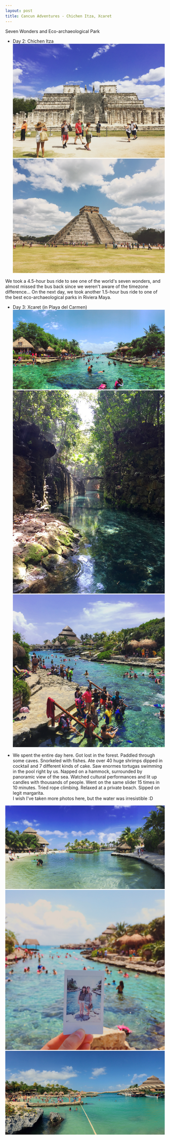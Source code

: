 ```yaml
---
layout: post
title: Cancun Adventures - Chichen Itza, Xcaret 
---
```


Seven Wonders and Eco-archaeological Park

* Day 2: Chichen Itza 
![Chichen Itza 1](/images/chichenitza-1.jpg)
![Chichen Itza 2](/images/chichenitza-2.jpg)

We took a 4.5-hour bus ride to see one of the world's seven wonders, and almost missed the bus back since we weren't aware of the timezone difference... 
On the next day, we took another 1.5-hour bus ride to one of the best eco-archaeological parks in Riviera Maya.


* Day 3: Xcaret (in Playa del Carmen)
![Xcaret 3](/images/xcaret-3.jpg)
![Xcaret 4](/images/xcaret-4.jpg)
![Xcaret 2](/images/xcaret-2.jpg)

* We spent the entire day here. Got lost in the forest. Paddled through some caves. Snorkeled with fishes. Ate over 40 huge shrimps dipped in cocktail and 7 different kinds of cake. 
Saw enormes tortugas swimming in the pool right by us. Napped on a hammock, surrounded by panoramic view of the sea. Watched cultural performances and lit up candles with thousands of people.
Went on the same slider 15 times in 10 minutes. Tried rope climbing. Relaxed at a private beach. Sipped on legit margarita.  
I wish I've taken more photos here, but the water was irresistible :D

![Xcaret 1](/images/xcaret-1.jpg)
![Xcaret 6](/images/xcaret-6.jpg)
![Xcaret 7](/images/xcaret-7.jpg)

